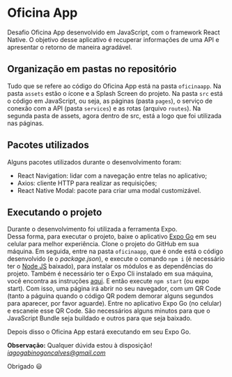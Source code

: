 # Oficina App

Desafio Oficina App desenvolvido em JavaScript, com o framework React Native. O objetivo desse aplicativo é recuperar informações de uma API e apresentar o retorno de maneira agradável.

## Organização em pastas no repositório
Tudo que se refere ao código do Oficina App está na pasta `oficinaapp`. Na pasta `assets` estão o ícone e a Splash Screen do projeto. Na pasta `src` está o código em JavaScript, ou seja, as páginas (pasta `pages`), o serviço de conexão com a API (pasta `services`) e as rotas (arquivo `routes`). Na segunda pasta de assets, agora dentro de src, está a logo que foi utilizada nas páginas. 

## Pacotes utilizados

Alguns pacotes utilizados durante o desenvolvimento foram:

- React Navigation: lidar com a navegação entre telas no aplicativo;
- Axios: cliente HTTP para realizar as requisições;
- React Native Modal: pacote para criar uma modal customizável.

## Executando o projeto

Durante o desenvolvimento foi utilizada a ferramenta Expo.  
Dessa forma, para executar o projeto, baixe o aplicativo [Expo Go](https://play.google.com/store/apps/details?id=host.exp.exponent&hl=pt_BR&gl=US) em seu celular para melhor experiência.
Clone o projeto do GitHub em sua máquina.
Em seguida, entre na pasta `oficinaapp`, que é onde está o código desenvolvido (e o _package.json_), e execute o comando `npm i` (é necessário ter o [Node JS](https://nodejs.org/) baixado), para instalar os módulos e as dependências do projeto.
Também é necessário ter o Expo Cli instalado em sua máquina, você encontra as instruções [aqui](https://docs.expo.io/workflow/expo-cli/). E então execute `npm start` (ou expo start). Com isso, uma página irá abrir no seu navegador, com um QR Code (tanto a páguina quando o código QR podem demorar alguns segundos para aparecer, por favor aguarde). Entre no aplicativo Expo Go (no celular) e escaneie esse QR Code. São necessários alguns minutos para que o JavaScript Bundle seja buildado e outros para que seja baixado.

Depois disso o Oficina App estará executando em seu Expo Go.

**Observação:** Qualquer dúvida estou à disposição! *iagogabinogoncalves@gmail.com*

Obrigado 😃
